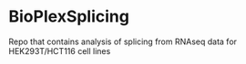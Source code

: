 # BioPlexSplicing
Repo that contains analysis of splicing from RNAseq data for HEK293T/HCT116 cell lines
